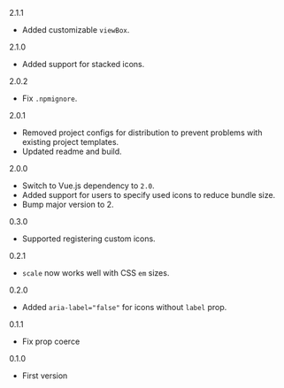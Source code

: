 2.1.1
* Added customizable `viewBox`.

2.1.0
* Added support for stacked icons.

2.0.2
* Fix `.npmignore`.

2.0.1
* Removed project configs for distribution to prevent problems with existing project templates.
* Updated readme and build.

2.0.0
* Switch to Vue.js dependency to `2.0`.
* Added support for users to specify used icons to reduce bundle size.
* Bump major version to 2.

0.3.0
* Supported registering custom icons.

0.2.1
* `scale` now works well with CSS `em` sizes.

0.2.0
* Added `aria-label="false"` for icons without `label` prop.

0.1.1
* Fix prop coerce

0.1.0
* First version
